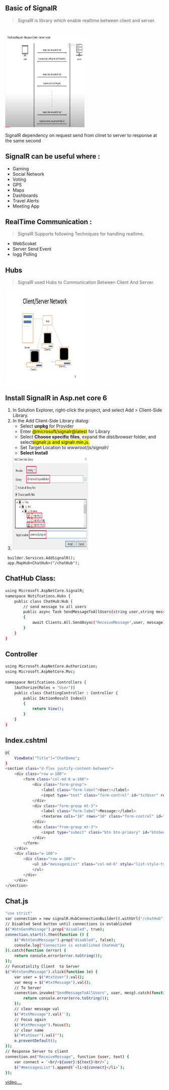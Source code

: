 ## Basic of SignalR
> SignalR is library which enable realtime between client and server.
<br/>
<img src="Help/Request.PNG" alt="" style="width:50%;height:300px" />
<p>SignalR dependency on request send from clinet to server to response at the same second</p>

## SignalR can be useful where :

<ul>
 <li>Gaming</li>
 <li>Social Network</li>
 <li>Voting</li>
 <li>GPS</li>
 <li>Maps</li>
 <li>Dashboards</li>
 <li>Travel Alerts</li>
 <li>Meeting App</li>
 </ul>

## RealTime Communication :

>SignalR Supports following Techniques for handling realtime.

<ul>
 <li>WebScoket</li>
 <li> Server Send Event</li>
 <li>logg Polling</li>
 </ul>

## Hubs 

> SignalR used Hubs to Communication Between Client And Server.

<img src="Help/slide_1.jpg" alt="" style="width:50%;height:300px"/>

## Install SignalR in Asp.net core 6

<ol>
 <li>In Solution Explorer, right-click the project, and select Add > Client-Side Library.</li>
 <li>In the Add Client-Side Library dialog:
   <ul>
     <li>Select <b>unpkg</b> for Provider</li>
     <li>Enter <mark>@microsoft/signalr@latest</mark> for Library</li>
     <li>Select <b> Choose specific files</b>, expand the <i>dist/browser</i> folder, and select<mark>signalr.js and signalr.min.js.</mark></li>
     <li>Set Target Location to <i>wwwroot/js/signalr</i>/</li>
     <li><b>Select Install</b></li>
     </ul>
     </li>
     <li> <img src="Help/CSL.PNG" alt="" style="width:50%;height:300px"/></li>
     </ol>
     
     
     
     
   
     

     builder.Services.AddSignalR();
     app.MapHub<ChatHub>("/chatHub");


 
## ChatHub Class:


```bash
using Microsoft.AspNetCore.SignalR;
namespace Notifcations.Hubs {
    public class ChatHub:Hub {
        // send message to all users
        public async Task SendMessageToAllUsers(string user,string message)
        {
            await Clients.All.SendAsync("ReceiveMessage",user, message);
        }
    }
}
```
## Controller

```bash
using Microsoft.AspNetCore.Authorization;
using Microsoft.AspNetCore.Mvc;

namespace Notifcations.Controllers {
    [Authorize(Roles = "User")]
    public class ChattingController : Controller {
        public IActionResult Index()
        {
            return View();
        }
    }
}

```
## Index.cshtml

```bash
@{
    ViewData["Title"]="ChatDemo";
}
<section class="d-flex justify-content-between">
    <div class="row w-100">
        <form class="col-md-6 w-100">
            <div class="form-group">
                <label class="form-label">User:</label>
                <input type="text" class="form-control" id="txtUser" required />
            </div>
            <div class="form-group mt-3">
                <label class="form-label">Message:</label>
                <textarea cols="10" rows="10" class="form-control" id="txtMessage" required></textarea>
            </div>
            <div class="from-group mt-3">
                <input type="submit" class="btn btn-primary" id="btnSendMessage" />
            </div>
        </form>
    </div>
    <div class="w-100">
        <div class="row w-100">
            <ul id="messagesList" class="col-md-6" style="list-style-type:none;text-align:start;margin-left: 50px;">
            </ul>
        </div>
    </div>
</section>

```
     

## Chat.js


```bash
"use strict"
var connection = new signalR.HubConnectionBuilder().withUrl("/chatHub").build();
// Disabled Send button until connections is established
$("#btnSendMessage").prop("disabled", true);
connection.start().then(function () {
    $("#btnSendMessage").prop("disabled", false);
    console.log("Connection is established ChatHub");
}).catch(function (error) {
    return console.error(error.toString());
});
// Funcatinlity Client  to Server
$("#btnSendMessage").click(function (e) {
    var user = $("#txtUser").val();
    var mesg = $("#txtMessage").val();
    // To Server
    connection.invoke("SendMessageToAllUsers", user, mesg).catch(function (erro) {
        return console.error(erro.toString());
    });
    // clear message val
    $("#txtMessage").val('');
    // Focus again 
    $("#txtMessage").focus();
    // clear name
    $("#txtUser").val("");
    e.preventDefault();
});
// Response Server to client
connection.on("ReceiveMessage", function (user, text) {
    var connect = `<br/>${user}:${text}<br/>`;
    $("#messagesList").append(`<li>${connect}</li>`);
});


```
<a href="https://www.youtube.com/watch?v=_RepoZyMtL4&list=PLo-ZNwEHZHqbKSHEbpZX8u3X2WR1wlAH2&index=1">video....</a>

